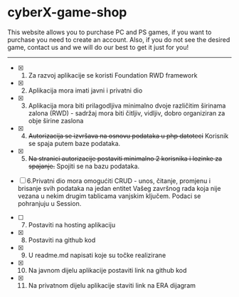# cyberX-game-shop

This website allows you to purchase PC and PS games, if you want to purchase you need to create an account. Also, if you do not see the desired game, contact us and we will do our best to get it just for you!

<hr>

- [x] 1. Za razvoj aplikacije se koristi Foundation RWD framework

- [x] 2. Aplikacija mora imati javni i privatni dio

- [x] 3. Aplikacija mora biti prilagodljiva minimalno dvoje različitim širinama zalona (RWD) - sadržaj mora biti čitljiv, vidljiv, dobro organiziran za obje širine zaslona

- [x] 4. ~~Autorizacija se izvršava na osnovu podataka u php datoteci~~ Korisnik se spaja putem baze podataka.

- [x] 5. ~~Na stranici autorizacije postaviti minimalno 2 korisnika i lozinke za spajanje.~~ Spojiti se na bazu podataka.

- [ ] 6.Privatni dio mora omogućiti CRUD - unos, čitanje, promjenu i brisanje svih podataka na jedan entitet Vašeg završnog rada koja nije vezana u nekim drugim tablicama vanjskim ključem. Podaci se pohranjuju u Session.

- [ ] 7. Postaviti na hosting aplikaciju

- [x] 8. Postaviti na github kod

- [x] 9. U readme.md napisati koje su točke realizirane

- [x] 10. Na javnom dijelu aplikacije postaviti link na github kod

- [x] 11. Na privatnom dijelu aplikacije staviti link na ERA dijagram
